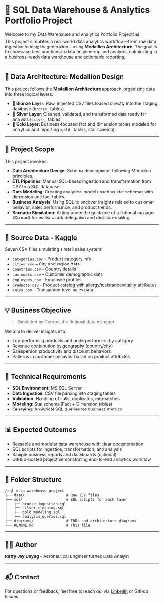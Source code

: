 # 🧠 SQL Data Warehouse & Analytics Portfolio Project

Welcome to my Data Warehouse and Analytics Portfolio Project! 📊  
This project simulates a real-world data analytics workflow—from raw data ingestion to insights generation—using **Medallion Architecture**. The goal is to showcase best practices in data engineering and analysis, culminating in a business-ready data warehouse and actionable reporting.

---

## 🧱 Data Architecture: Medallion Design

This project follows the **Medallion Architecture** approach, organizing data into three logical layers:

- **🔸 Bronze Layer:** Raw, ingested CSV files loaded directly into the staging database (`bronze_` tables).
- **🔹 Silver Layer:** Cleaned, validated, and transformed data ready for analysis (`silver_` tables).
- **🏅 Gold Layer:** Business-focused fact and dimension tables modeled for analytics and reporting (`gold_` tables, star schema).

---

## 📖 Project Scope

This project involves:

- **Data Architecture Design**: Schema development following Medallion principles.
- **ETL Pipelines**: Manual SQL-based ingestion and transformation from CSV to a SQL database.
- **Data Modeling**: Creating analytical models such as star schemas with dimension and fact tables.
- **Business Analysis**: Using SQL to uncover insights related to customer behavior, sales performance, and product trends.
- **Scenario Simulation**: Acting under the guidance of a fictional manager (Conrad) for realistic task delegation and decision-making.

---

## 📂 Source Data - [Kaggle](https://www.kaggle.com/datasets/andrexibiza/grocery-sales-dataset?select=products.csv)

Seven CSV files simulating a retail sales system:

- `categories.csv` – Product category info
- `cities.csv` – City and region data
- `countries.csv` – Country details
- `customers.csv` – Customer demographic data
- `employees.csv` – Employee profiles
- `products.csv` – Product catalog with allergy/resistance/vitality attributes
- `sales.csv` – Transaction-level sales data

---

## 💡 Business Objective

> Simulated by Conrad, the fictional data manager.

We aim to deliver insights into:
- Top-performing products and underperformers by category
- Revenue contribution by geography (country/city)
- Salesperson productivity and discount behaviors
- Patterns in customer behavior based on product attributes

---

## 🚀 Technical Requirements

- **SQL Environment**: MS SQL Server
- **Data Ingestion**: CSV file parsing into staging tables
- **Validation**: Handling of nulls, duplicates, mismatches
- **Modeling**: Star schema (Fact + Dimension tables)
- **Querying**: Analytical SQL queries for business metrics

---

## 📊 Expected Outcomes

- Reusable and modular data warehouse with clear documentation
- SQL scripts for ingestion, transformation, and analysis
- Sample business reports and dashboards (optional)
- GitHub-hosted project demonstrating end-to-end analytics workflow

---

## 📁 Folder Structure

```
/sql-data-warehouse-project
├── data/                   # Raw CSV files
├── sql/                    # SQL scripts for each layer
│   ├── bronze_ingestion.sql
│   ├── silver_cleaning.sql
│   ├── gold_modeling.sql
│   └── analysis_queries.sql
├── diagrams/               # ERDs and architecture diagrams
└── README.md               # This file
```

---

## 🧑‍💻 Author

**Raffy Jay Dayag** – Aeronautical Engineer turned Data Analyst  

---

## 📬 Contact

For questions or feedback, feel free to reach out via [LinkedIn](#) or GitHub Issues.

